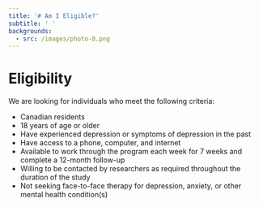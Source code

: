 ```yaml
---
title: '# Am I Eligible?'
subtitle: ' '
backgrounds:
  - src: /images/photo-8.png
---
```

# Eligibility

We are looking for individuals who meet the following criteria:

* Canadian residents
* 18 years of age or older
* Have experienced depression or symptoms of depression in the past
* Have access to a phone, computer, and internet
* Available to work through the program each week for 7 weeks and complete a 12-month follow-up
* Willing to be contacted by researchers as required throughout the duration of the study
* Not seeking face-to-face therapy for depression, anxiety, or other mental health condition(s)
